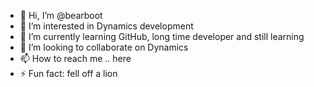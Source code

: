- 👋 Hi, I’m @bearboot
- 👀 I’m interested in Dynamics development
- 🌱 I’m currently learning GitHub, long time developer and still learning
- 💞️ I’m looking to collaborate on Dynamics
- 📫 How to reach me .. here
- ⚡ Fun fact: fell off a lion

<!---
bearboot/bearboot is a ✨ special ✨ repository because its `README.md` (this file) appears on your GitHub profile.
You can click the Preview link to take a look at your changes.
--->

